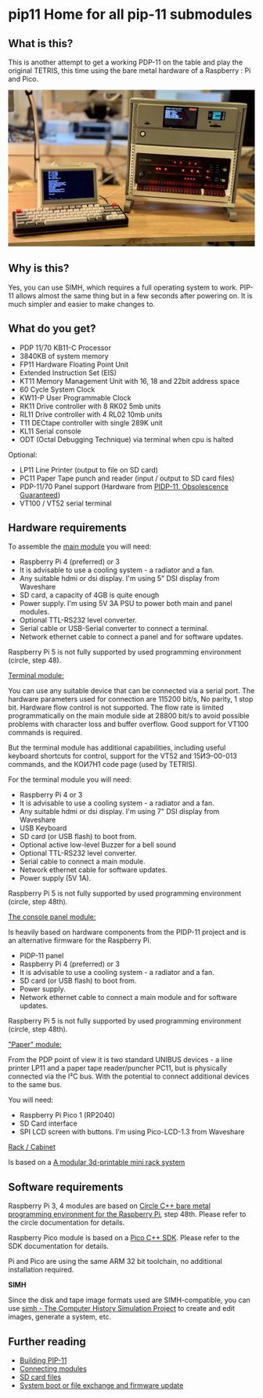 # pip11 Home for all pip-11 submodules

## What is this?

This is another attempt to get a working PDP-11 on the table and play the original TETRIS, this time using the bare metal hardware of a Raspberry : Pi and Pico.

![pdp-11 on the table](resources/pip11-cover.jpg)

## Why is this?

Yes, you can use SIMH, which requires a full operating system to work. PIP-11 allows almost the same thing but in a few seconds after powering on. It is much simpler and easier to make changes to.

## What do you get?

- PDP 11/70 KB11-C Processor
- 3840KB of system memory
- FP11 Hardware Floating Point Unit
- Extended Instruction Set (EIS)
- KT11 Memory Management Unit with 16, 18 and 22bit address space
- 60 Cycle System Clock
- KW11-P User Programmable Clock
- RK11 Drive controller with 8 RK02 5mb units
- RL11 Drive controller with 4 RL02 10mb units
- T11 DECtape controller with single 289K unit
- KL11 Serial console
- ODT (Octal Debugging Technique) via terminal when cpu is halted

Optional:

- LP11 Line Printer (output to file on SD card)
- PC11 Paper Tape punch and reader (input / output to SD card files)
- PDP-11/70 Panel support (Hardware from [PIDP-11, Obsolescence Guaranteed](https://obsolescence.wixsite.com/obsolescence/pidp-11 ))
- VT100 / VT52 serial terminal

## Hardware requirements

To assemble the <ins>main module</ins> you will need:

- Raspberry Pi 4 (preferred)  or 3
- It is advisable to use a cooling system - a radiator and a fan.
- Any suitable hdmi or dsi display. I'm using 5" DSI display from Waveshare
- SD card, a capacity of 4GB is quite enough
- Power supply. I'm using 5V 3A PSU to power both main and panel modules.
- Optional TTL-RS232 level converter.
- Serial cable or USB-Serial converter to connect a terminal.
- Network ethernet cable to connect a panel and for software updates.

Raspberry Pi 5 is not fully supported by used programming environment (circle, step 48).

<ins>Terminal module:</ins>

You can use any suitable device that can be connected via a serial port.
The hardware parameters used for connection are 115200 bit/s, No parity, 1 stop bit.
Hardware flow control is not supported.
The flow rate is limited programmatically on the main module side at 28800 bit/s to avoid possible problems with character loss and buffer overflow.
Good support for VT100 commands is required.

But the terminal module has additional capabilities, including useful keyboard shortcuts for control, support for the VT52 and 15ИЭ-00-013 commands, and the КОИ7Н1 code page (used by TETRIS).

For the terminal module you will need:

- Raspberry Pi 4 or 3
- It is advisable to use a cooling system - a radiator and a fan.
- Any suitable hdmi or dsi display. I'm using 7" DSI display from Waveshare
- USB Keyboard
- SD card (or USB flash) to boot from.
- Optional active low-level Buzzer for a bell sound
- Optional TTL-RS232 level converter.
- Serial cable to connect a main module.
- Network ethernet cable for software updates.
- Power supply (5V 1A).

Raspberry Pi 5 is not fully supported by used programming environment (circle, step 48th).

<ins>The console panel module:</ins>

Is heavily based on hardware components from the PIDP-11 project and is an alternative firmware for the Raspberry Pi.

- PIDP-11 panel
- Raspberry Pi 4 (preferred) or 3
- It is advisable to use a cooling system - a radiator and a fan.
- SD card (or USB flash) to boot from.
- Power supply.
- Network ethernet cable to connect a main module and for software updates.

Raspberry Pi 5 is not fully supported by used programming environment (circle, step 48th).

<ins>"Paper" module:</ins>

From the PDP point of view it is two standard UNIBUS devices - a line printer LP11 and a paper tape reader/puncher PC11, but is physically connected via the I²C bus. With the potential to connect additional devices to the same bus.

You will need:

- Raspberry Pi Pico 1 (RP2040)
- SD Card interface
- SPI LCD screen with buttons. I'm using Pico-LCD-1.3 from Waveshare

<ins>Rack / Cabinet</ins>

Is based on a [A modular 3d-printable mini rack system](https://github.com/jazwa/rackstack)


## Software requirements

Raspberry Pi 3, 4 modules are based on [Circle C++ bare metal programming environment for the Raspberry Pi](https://github.com/rsta2/circle), step 48th. Please refer to the circle documentation for details.

Raspberry Pico module is based on a [Pico C++ SDK](https://www.raspberrypi.com/documentation/microcontrollers/c_sdk.html). Please refer to the SDK documentation for details.

Pi and Pico are using the same ARM 32 bit toolchain, no additional installation required.

**SIMH**

Since the disk and tape image formats used are SIMH-compatible, you can use 
[simh - The Computer History Simulation Project](https://github.com/simh/simh) to create and edit images, generate a system, etc.

## Further reading

- [Building PIP-11](BUILD.md)
- [Connecting modules](PINOUT.md)
- [SD card files](SDCARD.md)
- [System boot or file exchange and firmware update](BOOT.md)
